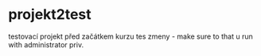 # projekt2test
testovací projekt před začátkem kurzu
tes zmeny - make sure to that u run with administrator priv.
